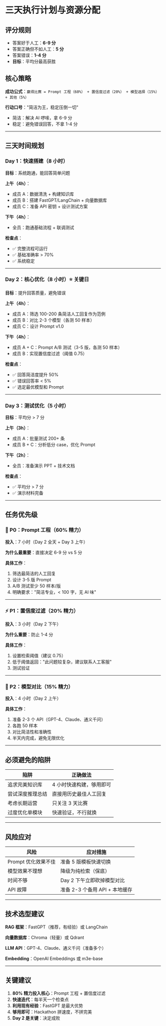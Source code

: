 # 三天执行计划与资源分配

## 评分规则

- 答案好于人工：**6-9 分**
- 答案正确但不如人工：**5 分**
- 答案错误：**1-4 分**
- **目标**：平均分最高获胜

## 核心策略

**成功公式**：`赢得比赛 = Prompt 工程（60%） + 置信度过滤（20%） + 模型选择（15%） + 其他（5%）`

**行动口号**："简洁为王，稳定压倒一切"
- 简洁：解决 AI 啰嗦，拿 6-9 分
- 稳定：避免错误回答，不拿 1-4 分

---

## 三天时间规划

### Day 1：快速搭建（8 小时）

**目标**：系统跑通，能回答简单问题

**上午（4h）**：
- 成员 A：数据清洗 + 构建知识库
- 成员 B：搭建 FastGPT/LangChain + 向量数据库
- 成员 C：准备 API 密钥 + 设计测试方案

**下午（4h）**：
- 全员：跑通基础流程 + 联调测试

**检查点**：
- ✅ 完整流程可运行
- ✅ 基础准确率 > 70%
- ✅ 系统稳定

---

### Day 2：核心优化（8 小时）⭐ 关键日

**目标**：提升回答质量，避免错误

**上午（4h）**：
- 成员 A：筛选 100-200 条简洁人工回复作为范例
- 成员 B：对比 2-3 个模型（各测 50 样本）
- 成员 C：设计 Prompt v1.0

**下午（4h）**：
- 成员 A + C：Prompt A/B 测试（3-5 版，各测 50 样本）
- 成员 B：实现置信度过滤（阈值 0.75）

**检查点**：
- ✅ 回答简洁度提升 50%
- ✅ 错误回答率 < 5%
- ✅ 选定最优模型和 Prompt

---

### Day 3：测试优化（5 小时）

**目标**：平均分 > 7 分

**上午（3h）**：
- 成员 A：批量测试 200+ 条
- 成员 B + C：分析低分 case，优化 Prompt

**下午（2h）**：
- 全员：准备演示 PPT + 技术文档

**检查点**：
- ✅ 平均分 > 7 分
- ✅ 演示材料完备

---

## 任务优先级

### 🎯 P0：Prompt 工程（60% 精力）

**投入**：7 小时（Day 2 全天 + Day 3 上午）

**为什么最重要**：直接决定 6-9 分 vs 5 分

**具体工作**：
1. 筛选最简洁的人工回复
2. 设计 3-5 版 Prompt
3. A/B 测试至少 50 样本/版
4. 明确要求："简洁专业，< 100 字，无 AI 味"

---

### ⚡ P1：置信度过滤（20% 精力）

**投入**：3 小时（Day 2 下午）

**为什么重要**：防止 1-4 分

**具体工作**：
1. 设置检索阈值（建议 0.75）
2. 低于阈值返回："此问题较复杂，建议联系人工客服"
3. 测试验证

---

### 🔬 P2：模型对比（15% 精力）

**投入**：4 小时（Day 2 上午）

**具体工作**：
1. 准备 2-3 个 API（GPT-4、Claude、通义千问）
2. 各跑 50 样本
3. 对比简洁性和准确性
4. 半天内完成，避免无限优化

---

## 必须避免的陷阱

| 陷阱 | 正确做法 |
|------|----------|
| 追求完美知识库 | 4 小时快速构建，够用即可 |
| 尝试深度推理总结 | 直接用历史最佳人工回复 |
| 考虑长期运营 | 只关注 3 天比赛 |
| 过度优化单模块 | 快速验证，不行就换 |

---

## 风险应对

| 风险 | 应对措施 |
|------|----------|
| Prompt 优化效果不佳 | 准备 5 版模板快速切换 |
| 模型效果不理想 | 降级为纯检索（保底） |
| 时间不够 | Day 2 下午立即砍掉模型对比 |
| API 故障 | 准备 2-3 个备用 API + 本地缓存 |

---

## 技术选型建议

**RAG 框架**：FastGPT（推荐，有经验）或 LangChain

**向量数据库**：Chroma（轻量）或 Qdrant

**LLM API**：GPT-4、Claude、通义千问（准备多个）

**Embedding**：OpenAI Embeddings 或 m3e-base

---

## 关键建议

1. **80% 精力投入核心**：Prompt 工程 + 置信度过滤
2. **快速迭代**：每半天一个检查点
3. **利用现有经验**：FastGPT 是最大优势
4. **够用即可**：Hackathon 拼速度，不拼完美
5. **Day 2 是关键**：决定成败
